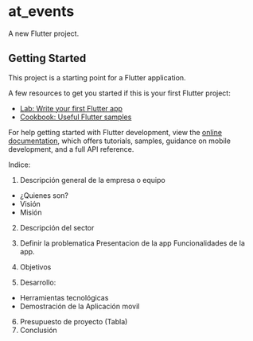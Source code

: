 # at_events

A new Flutter project.

## Getting Started

This project is a starting point for a Flutter application.

A few resources to get you started if this is your first Flutter project:

- [Lab: Write your first Flutter app](https://docs.flutter.dev/get-started/codelab)
- [Cookbook: Useful Flutter samples](https://docs.flutter.dev/cookbook)

For help getting started with Flutter development, view the
[online documentation](https://docs.flutter.dev/), which offers tutorials,
samples, guidance on mobile development, and a full API reference.

Indice:

1. Descripción general de la empresa o equipo
- ¿Quienes son?
- Visión
- Misión
2. Descripción del sector
3. Definir la problematica
Presentacion de la app
Funcionalidades de la app.
4. Objetivos

5. Desarrollo:
- Herramientas tecnológicas
- Demostración de la Aplicación movil
6. Presupuesto de proyecto (Tabla)
7. Conclusión
